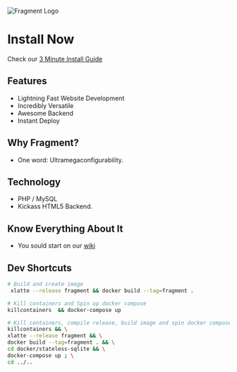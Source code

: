 ![Fragment Logo](https://cloud.githubusercontent.com/assets/1178107/17912245/08dc126e-6958-11e6-8eeb-ae223b2d190f.png)

# Install Now
Check our [3 Minute Install Guide](https://github.com/menendezpoo/Fragment/wiki/3-Minute-Install)

## Features
- Lightning Fast Website Development
- Incredibly Versatile
- Awesome Backend
- Instant Deploy

## Why Fragment?
- One word: Ultramegaconfigurability.

## Technology
- PHP / MySQL
- Kickass HTML5 Backend.

## Know Everything About It
- You sould start on our [wiki](https://github.com/menendezpoo/Fragment/wiki)


## Dev Shortcuts
```bash
# Build and create image
 xlatte --release fragment && docker build --tag=fragment .
```

```bash
# Kill containers and Spin up docker compose
killcontainers  && docker-compose up
```

```bash
# Kill containers, compile release, build image and spin docker compose
killcontainers && \
xlatte --release fragment && \
docker build --tag=fragment . && \
cd docker/stateless-sqlite && \
docker-compose up ; \
cd ../..

```
